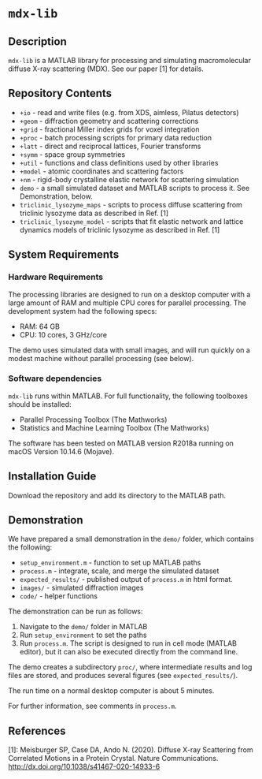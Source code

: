 # `mdx-lib`

## Description

`mdx-lib` is a MATLAB library for processing and simulating macromolecular diffuse X-ray scattering (MDX). See our paper [1] for details.

## Repository Contents

- `+io` - read and write files (e.g. from XDS, aimless, Pilatus detectors)
- `+geom` - diffraction geometry and scattering corrections
- `+grid` - fractional Miller index grids for voxel integration
- `+proc` - batch processing scripts for primary data reduction
- `+latt` - direct and reciprocal lattices, Fourier transforms
- `+symm` - space group symmetries
- `+util` - functions and class definitions used by other libraries
- `+model` - atomic coordinates and scattering factors
- `+nm` - rigid-body crystalline elastic network for scattering simulation
- `demo` - a small simulated dataset and MATLAB scripts to process it. See Demonstration, below.
- `triclinic_lysozyme_maps` - scripts to process diffuse scattering from triclinic lysozyme data as described in Ref. [1]
- `triclinic_lysozyme_model` - scripts that fit elastic network and lattice dynamics models of triclinic lysozyme as described in Ref. [1]

## System Requirements

### Hardware Requirements

The processing libraries are designed to run on a desktop computer with a large amount of RAM and multiple CPU cores for parallel processing. The development system had the following specs:

- RAM: 64 GB
- CPU: 10 cores, 3 GHz/core

The demo uses simulated data with small images, and will run quickly on a modest machine without parallel processing (see below).

### Software dependencies

`mdx-lib` runs within MATLAB. For full functionality, the following toolboxes should be installed:

 - Parallel Processing Toolbox (The Mathworks)
 - Statistics and Machine Learning Toolbox (The Mathworks)

The software has been tested on MATLAB version R2018a running on macOS Version 10.14.6 (Mojave).

## Installation Guide

Download the repository and add its directory to the MATLAB path.

## Demonstration

We have prepared a small demonstration in the `demo/` folder, which contains the following:

- `setup_environment.m` - function to set up MATLAB paths
- `process.m` - integrate, scale, and merge the simulated dataset
- `expected_results/` - published output of `process.m` in html format.
- `images/` - simulated diffraction images
- `code/` - helper functions

The demonstration can be run as follows:
1. Navigate to the `demo/` folder in MATLAB
2. Run `setup_environment` to set the paths
3. Run `process.m`. The script is designed to run in cell mode (MATLAB editor), but it can also be executed directly from the command line.

The demo creates a subdirectory `proc/`, where intermediate results and log files are stored, and produces several figures (see `expected_results/`).

The run time on a normal desktop computer is about 5 minutes.

For further information, see comments in `process.m`.

## References

[1]: Meisburger SP, Case DA, Ando N. (2020). Diffuse X-ray Scattering from Correlated Motions in a Protein Crystal. Nature Communications. http://dx.doi.org/10.1038/s41467-020-14933-6
